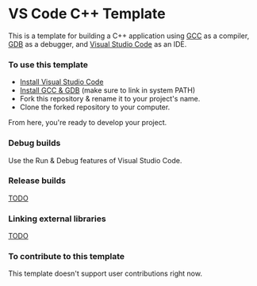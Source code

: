VS Code C++ Template
===
This is a template for building a C++ application using [GCC] as a compiler, [GDB] as a debugger, and [Visual Studio Code] as an IDE.

### To use this template
* [Install Visual Studio Code](https://code.visualstudio.com/download)
* [Install GCC & GDB](https://code.visualstudio.com/docs/cpp/config-mingw#_prerequisites) (make sure to link in system PATH)
* Fork this repository & rename it to your project's name.
* Clone the forked repository to your computer.

From here, you're ready to develop your project.

### Debug builds
Use the Run & Debug features of Visual Studio Code.

### Release builds
[TODO](https://bytes.usc.edu/cs104/wiki/gcc/)

### Linking external libraries
[TODO](https://code.visualstudio.com/docs/cpp/config-mingw#_cc-configurations)

### To contribute to this template
This template doesn't support user contributions right now.

[Visual Studio Code]: https://code.visualstudio.com/
[GDB]: https://www.sourceware.org/gdb/
[GCC]: https://gcc.gnu.org/